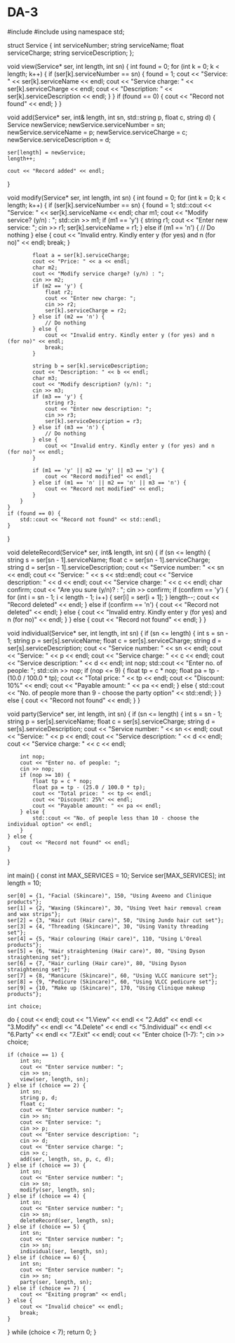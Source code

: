 # DA-3
#include <iostream>
#include <string>
using namespace std;

struct Service {
    int serviceNumber;
    string serviceName;
    float serviceCharge;
    string serviceDescription;
};

void view(Service* ser, int length, int sn) {
    int found = 0;
    for (int k = 0; k < length; k++) {
        if (ser[k].serviceNumber == sn) {
            found = 1;
            cout << "Service: " << ser[k].serviceName << endl;
            cout << "Service charge: " << ser[k].serviceCharge << endl;
            cout << "Description: " << ser[k].serviceDescription << endl;
        }
    }
    if (found == 0) {
        cout << "Record not found" << endl;
    }
}

void add(Service* ser, int& length, int sn, std::string p, float c, string d) {
    Service newService;
    newService.serviceNumber = sn;
    newService.serviceName = p;
    newService.serviceCharge = c;
    newService.serviceDescription = d;

    ser[length] = newService;
    length++;

    cout << "Record added" << endl;
}

void modify(Service* ser, int length, int sn) {
    int found = 0;
    for (int k = 0; k < length; k++) {
        if (ser[k].serviceNumber == sn) {
            found = 1;
            std::cout << "Service: " << ser[k].serviceName << endl;
            char m1;
            cout << "Modify service? (y/n) : ";
            std::cin >> m1;
            if (m1 == 'y') {
                string r1;
                cout << "Enter new service: ";
                cin >> r1;
                ser[k].serviceName = r1;
            } else if (m1 == 'n') {
                // Do nothing
            } else {
                cout << "Invalid entry. Kindly enter y (for yes) and n (for no)" << endl;
                break;
            }

            float a = ser[k].serviceCharge;
            cout << "Price: " << a << endl;
            char m2;
            cout << "Modify service charge? (y/n) : ";
            cin >> m2;
            if (m2 == 'y') {
                float r2;
                cout << "Enter new charge: ";
                cin >> r2;
                ser[k].serviceCharge = r2;
            } else if (m2 == 'n') {
                // Do nothing
            } else {
                cout << "Invalid entry. Kindly enter y (for yes) and n (for no)" << endl;
                break;
            }

            string b = ser[k].serviceDescription;
            cout << "Description: " << b << endl;
            char m3;
            cout << "Modify description? (y/n): ";
            cin >> m3;
            if (m3 == 'y') {
                string r3;
                cout << "Enter new description: ";
                cin >> r3;
                ser[k].serviceDescription = r3;
            } else if (m3 == 'n') {
                // Do nothing
            } else {
                cout << "Invalid entry. Kindly enter y (for yes) and n (for no)" << endl;
            }

            if (m1 == 'y' || m2 == 'y' || m3 == 'y') {
                cout << "Record modified" << endl;
            } else if (m1 == 'n' || m2 == 'n' || m3 == 'n') {
                cout << "Record not modified" << endl;
            }
        }
    }
    if (found == 0) {
        std::cout << "Record not found" << std::endl;
    }
}

void deleteRecord(Service* ser, int& length, int sn) {
    if (sn <= length) {
        string s = ser[sn - 1].serviceName;
        float c = ser[sn - 1].serviceCharge;
        string d = ser[sn - 1].serviceDescription;
        cout << "Service number: " << sn << endl;
        cout << "Service: " << s << std::endl;
        cout << "Service description: " << d << endl;
        cout << "Service charge: " << c << endl;
        char confirm;
        cout << "Are you sure (y/n)? : ";
        cin >> confirm;
        if (confirm == 'y') {
            for (int i = sn - 1; i < length - 1; i++) {
                ser[i] = ser[i + 1];
            }
            length--;
            cout << "Record deleted" << endl;
        } else if (confirm == 'n') {
            cout << "Record not deleted" << endl;
        } else {
            cout << "Invalid entry. Kindly enter y (for yes) and n (for no)" << endl;
        }
    } else {
        cout << "Record not found" << endl;
    }
}

void individual(Service* ser, int length, int sn) {
    if (sn <= length) {
        int s = sn - 1;
        string p = ser[s].serviceName;
        float c = ser[s].serviceCharge;
        string d = ser[s].serviceDescription;
        cout << "Service number: " << sn << endl;
        cout << "Service: " << p << endl;
        cout << "Service charge: " << c << endl;
        cout << "Service description: " << d << endl;
        int nop;
        std::cout << "Enter no. of people: ";
        std::cin >> nop;
        if (nop <= 9) {
            float tp = c * nop;
            float pa = tp - (10.0 / 100.0 * tp);
            cout << "Total price: " << tp << endl;
            cout << "Discount: 10%" << endl;
            cout << "Payable amount: " << pa << endl;
        } else {
            std::cout << "No. of people more than 9 - choose the party option" << std::endl;
        }
    } else {
        cout << "Record not found" << endl;
    }
}

void party(Service* ser, int length, int sn) {
    if (sn <= length) {
        int s = sn - 1;
        string p = ser[s].serviceName;
        float c = ser[s].serviceCharge;
        string d = ser[s].serviceDescription;
        cout << "Service number: " << sn << endl;
        cout << "Service: " << p << endl;
        cout << "Service description: " << d << endl;
        cout << "Service charge: " << c << endl;

        int nop;
        cout << "Enter no. of people: ";
        cin >> nop;
        if (nop >= 10) {
            float tp = c * nop;
            float pa = tp - (25.0 / 100.0 * tp);
            cout << "Total price: " << tp << endl;
            cout << "Discount: 25%" << endl;
            cout << "Payable amount: " << pa << endl;
        } else {
            std::cout << "No. of people less than 10 - choose the individual option" << endl;
        }
    } else {
        cout << "Record not found" << endl;
    }
}

int main() {
    const int MAX_SERVICES = 10; 
    Service ser[MAX_SERVICES];
    int length = 10;

    ser[0] = {1, "Facial (Skincare)", 150, "Using Aveeno and Clinique products"};
    ser[1] = {2, "Waxing (Skincare)", 30, "Using Veet hair removal cream and wax strips"};
    ser[2] = {3, "Hair cut (Hair care)", 50, "Using Jundo hair cut set"};
    ser[3] = {4, "Threading (Skincare)", 30, "Using Vanity threading set"};
    ser[4] = {5, "Hair colouring (Hair care)", 110, "Using L'Oreal products"};
    ser[5] = {6, "Hair straightening (Hair care)", 80, "Using Dyson straightening set"};
    ser[6] = {7, "Hair curling (Hair care)", 80, "Using Dyson straightening set"};
    ser[7] = {8, "Manicure (Skincare)", 60, "Using VLCC manicure set"};
    ser[8] = {9, "Pedicure (Skincare)", 60, "Using VLCC pedicure set"};
    ser[9] = {10, "Make up (Skincare)", 170, "Using Clinique makeup products"};

    int choice;
do {
    cout << endl;
    cout << "1.View" << endl << "2.Add" << endl << "3.Modify" << endl << "4.Delete" << endl << "5.Individual" << endl << "6.Party" << endl << "7.Exit" << endl;
    cout << "Enter choice (1-7): ";
    cin >> choice;

    if (choice == 1) {
        int sn;
        cout << "Enter service number: ";
        cin >> sn;
        view(ser, length, sn);
    } else if (choice == 2) {
        int sn;
        string p, d;
        float c;
        cout << "Enter service number: ";
        cin >> sn;
        cout << "Enter service: ";
        cin >> p;
        cout << "Enter service description: ";
        cin >> d;
        cout << "Enter service charge: ";
        cin >> c;
        add(ser, length, sn, p, c, d);
    } else if (choice == 3) {
        int sn;
        cout << "Enter service number: ";
        cin >> sn;
        modify(ser, length, sn);
    } else if (choice == 4) {
        int sn;
        cout << "Enter service number: ";
        cin >> sn;
        deleteRecord(ser, length, sn);
    } else if (choice == 5) {
        int sn;
        cout << "Enter service number: ";
        cin >> sn;
        individual(ser, length, sn);
    } else if (choice == 6) {
        int sn;
        cout << "Enter service number: ";
        cin >> sn;
        party(ser, length, sn);
    } else if (choice == 7) {
        cout << "Exiting program" << endl;
    } else {
        cout << "Invalid choice" << endl;
        break;
    }
} while (choice < 7);
return 0;
}
